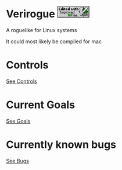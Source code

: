 # Verirogue ![](vim.vialle.love.anim.gif)
A roguelike for Linux systems

It could most likely be compiled for mac

# Controls
[See Controls](Controls.md)

# Current Goals
[See Goals](Goals.md)

# Currently known bugs
[See Bugs](Bugs.md)
